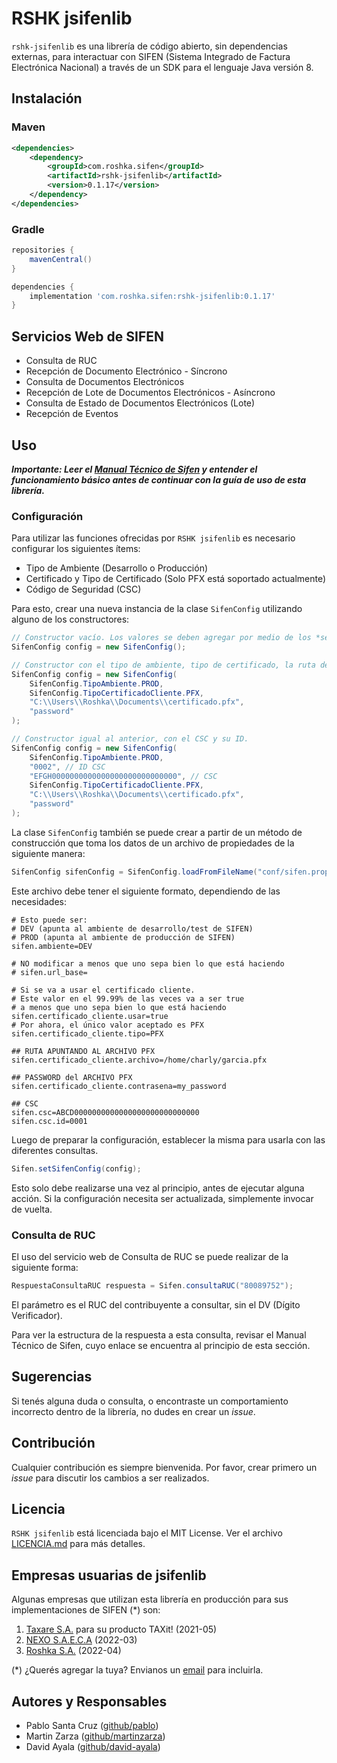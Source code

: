 # RSHK jsifenlib

`rshk-jsifenlib` es una librería de código abierto, sin dependencias externas, para interactuar con SIFEN (Sistema
Integrado de Factura Electrónica Nacional) a través de un SDK para el lenguaje Java versión 8.

## Instalación

### Maven

```xml
<dependencies>
    <dependency>
        <groupId>com.roshka.sifen</groupId>
        <artifactId>rshk-jsifenlib</artifactId>
        <version>0.1.17</version>
    </dependency>
</dependencies>
```

### Gradle

```groovy
repositories {
    mavenCentral()
}

dependencies {
    implementation 'com.roshka.sifen:rshk-jsifenlib:0.1.17'
}
```

## Servicios Web de SIFEN

- Consulta de RUC
- Recepción de Documento Electrónico - Síncrono
- Consulta de Documentos Electrónicos
- Recepción de Lote de Documentos Electrónicos - Asíncrono
- Consulta de Estado de Documentos Electrónicos (Lote)
- Recepción de Eventos

## Uso

***Importante: Leer
el [Manual Técnico de Sifen](https://ekuatia.set.gov.py/rest/contents/download/collaboration/sites/ekuatia/documents/documentacion/documentacion-tecnica/Manual+T%C3%A9cnico+Versi%C3%B3n+150.pdf)
y entender el funcionamiento básico antes de continuar con la guía de uso de esta librería.***

### Configuración

Para utilizar las funciones ofrecidas por `RSHK jsifenlib` es necesario configurar los siguientes ítems:

- Tipo de Ambiente (Desarrollo o Producción)
- Certificado y Tipo de Certificado (Solo PFX está soportado actualmente)
- Código de Seguridad (CSC)

Para esto, crear una nueva instancia de la clase `SifenConfig` utilizando alguno de los constructores:

```java
// Constructor vacío. Los valores se deben agregar por medio de los *setters* de la clase.
SifenConfig config = new SifenConfig();

// Constructor con el tipo de ambiente, tipo de certificado, la ruta del certificado y la contraseña.
SifenConfig config = new SifenConfig(
    SifenConfig.TipoAmbiente.PROD,
    SifenConfig.TipoCertificadoCliente.PFX,
    "C:\\Users\\Roshka\\Documents\\certificado.pfx",
    "password"
);

// Constructor igual al anterior, con el CSC y su ID.
SifenConfig config = new SifenConfig(
    SifenConfig.TipoAmbiente.PROD,
    "0002", // ID CSC
    "EFGH0000000000000000000000000000", // CSC
    SifenConfig.TipoCertificadoCliente.PFX,
    "C:\\Users\\Roshka\\Documents\\certificado.pfx",
    "password"
);
```

La clase `SifenConfig` también se puede crear a partir de un método de construcción que toma los datos de un
archivo de propiedades de la siguiente manera:

```java
SifenConfig sifenConfig = SifenConfig.loadFromFileName("conf/sifen.properties");
```

Este archivo debe tener el siguiente formato, dependiendo de las necesidades:

```properties
# Esto puede ser:
# DEV (apunta al ambiente de desarrollo/test de SIFEN)
# PROD (apunta al ambiente de producción de SIFEN)
sifen.ambiente=DEV

# NO modificar a menos que uno sepa bien lo que está haciendo
# sifen.url_base=

# Si se va a usar el certificado cliente.
# Este valor en el 99.99% de las veces va a ser true
# a menos que uno sepa bien lo que está haciendo
sifen.certificado_cliente.usar=true
# Por ahora, el único valor aceptado es PFX
sifen.certificado_cliente.tipo=PFX

## RUTA APUNTANDO AL ARCHIVO PFX
sifen.certificado_cliente.archivo=/home/charly/garcia.pfx

## PASSWORD del ARCHIVO PFX
sifen.certificado_cliente.contrasena=my_password

## CSC
sifen.csc=ABCD0000000000000000000000000000
sifen.csc.id=0001
```
Luego de preparar la configuración, establecer la misma para usarla con las diferentes consultas.

```java
Sifen.setSifenConfig(config);
```

Esto solo debe realizarse una vez al principio, antes de ejecutar alguna acción. Si la configuración necesita ser
actualizada, simplemente invocar de vuelta.

### Consulta de RUC

El uso del servicio web de Consulta de RUC se puede realizar de la siguiente forma:

```java
RespuestaConsultaRUC respuesta = Sifen.consultaRUC("80089752");
```

El parámetro es el RUC del contribuyente a consultar, sin el DV (Dígito Verificador).

Para ver la estructura de la respuesta a esta consulta, revisar el Manual Técnico de Sifen, cuyo enlace se encuentra al
principio de esta sección.

## Sugerencias

Si tenés alguna duda o consulta, o encontraste un comportamiento incorrecto dentro de la librería, no dudes en crear
un *issue*.

## Contribución

Cualquier contribución es siempre bienvenida. Por favor, crear primero un *issue* para discutir los cambios a ser
realizados.

## Licencia

`RSHK jsifenlib` está licenciada bajo el MIT License. Ver el archivo [LICENCIA.md](LICENCIA.md) para más detalles.

## Empresas usuarias de jsifenlib

Algunas empresas que utilizan esta librería en producción para sus implementaciones de SIFEN (*) son:

1. [Taxare S.A.](https://www.taxit.com.py) para su producto TAXit! (2021-05)
2. [NEXO S.A.E.C.A](http://www.nexo.com.py) (2022-03)
3. [Roshka S.A.](https://www.roshka.com) (2022-04)

(*) ¿Querés agregar la tuya? Envianos un [email](mailto:pablo@roshka.com.py) para incluirla. 

## Autores y Responsables

- Pablo Santa Cruz ([github/pablo](https://github.com/pablo))
- Martin Zarza ([github/martinzarza](https://github.com/martinzarza))
- David Ayala ([github/david-ayala](https://github.com/david-ayala))

